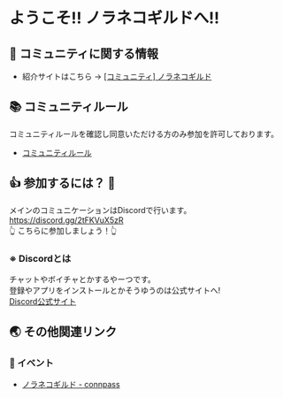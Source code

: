 # ようこそ!! ノラネコギルドへ!!

## 🔎 コミュニティに関する情報

- 紹介サイトはこちら → [[コミュニティ] ノラネコギルド](https://service.noraneko.co/)

## 📚 コミュニティルール

コミュニティルールを確認し同意いただける方のみ参加を許可しております。

- [コミュニティルール](コミュニティルール.md)

## 👍 参加するには？ 🎉

メインのコミュニケーションはDiscordで行います。  
<https://discord.gg/2tFKVuX5zR>  
👆 こちらに参加しましょう！👆

### ※ Discordとは

チャットやボイチャとかするやーつです。  
登録やアプリをインストールとかそうゆうのは公式サイトへ!  
[Discord公式サイト](https://discord.com/)

## 🌏 その他関連リンク

### 📣 イベント

- [ノラネコギルド - connpass](https://noraneko-guild.connpass.com/)
